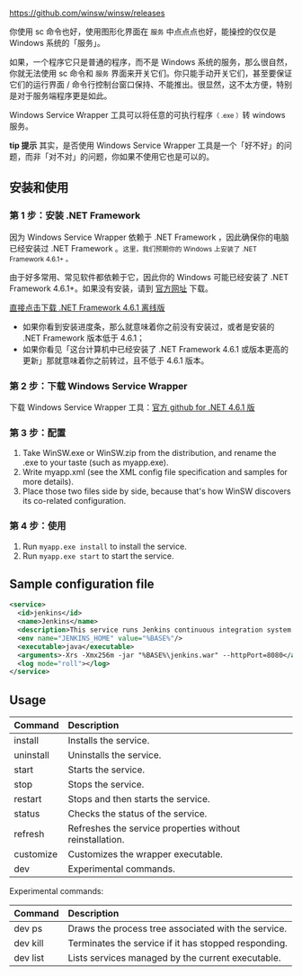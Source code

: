 https://github.com/winsw/winsw/releases



你使用 sc 命令也好，使用图形化界面在 `服务` 中点点点也好，能操控的仅仅是 Windows 系统的「服务」。

如果，一个程序它只是普通的程序，而不是 Windows 系统的服务，那么很自然，你就无法使用 sc 命令和 `服务` 界面来开关它们。你只能手动开关它们，甚至要保证它们的运行界面 / 命令行控制台窗口保持、不能推出。很显然，这不太方便，特别是对于服务端程序更是如此。

Windows Service Wrapper 工具可以将任意的可执行程序<small>（ .exe ）</small>转 windows 服务。

**tip 提示**
其实，是否使用 Windows Service Wrapper 工具是一个「好不好」的问题，而非「对不对」的问题，你如果不使用它也是可以的。

## 安装和使用

### 第 1 步：安装 .NET Framework

因为 Windows Service Wrapper 依赖于 .NET Framework ，因此确保你的电脑已经安装过 .NET Framework 。<small>这里，我们预期你的 Windows 上安装了 .NET Framework 4.6.1+ 。</small>

由于好多常用、常见软件都依赖于它，因此你的 Windows 可能已经安装了 .NET Framework 4.6.1+。如果没有安装，请到 [官方网址](https://links.jianshu.com/go?to=https%3A%2F%2Fdotnet.microsoft.com%2Fzh-cn%2Fdownload%2Fdotnet-framework) 下载。

[直接点击下载 .NET Framework 4.6.1 离线版](https://links.jianshu.com/go?to=https%3A%2F%2Fdownload.microsoft.com%2Fdownload%2FE%2F4%2F1%2FE4173890-A24A-4936-9FC9-AF930FE3FA40%2FNDP461-KB3102436-x86-x64-AllOS-ENU.exe)

- 如果你看到安装进度条，那么就意味着你之前没有安装过，或者是安装的 .NET Framework 版本低于 4.6.1；
- 如果你看见「这台计算机中已经安装了 .NET Framework 4.6.1 或版本更高的更新」那就意味着你之前转过，且不低于 4.6.1 版本。

### 第 2 步：下载 Windows Service Wrapper

下载 Windows Service Wrapper 工具：[官方 github for .NET 4.6.1 版](https://links.jianshu.com/go?to=https%3A%2F%2Fgithub.com%2Fwinsw%2Fwinsw%2Freleases%2Fdownload%2Fv2.11.0%2FWinSW.NET461.exe)

### 第 3 步：配置

1. Take WinSW.exe or WinSW.zip from the distribution, and rename the .exe to your taste (such as myapp.exe).
2. Write myapp.xml (see the XML config file specification and samples for more details).
3. Place those two files side by side, because that's how WinSW discovers its co-related configuration.

### 第 4 步：使用

1. Run `myapp.exe install` to install the service.
2. Run `myapp.exe start` to start the service.

## Sample configuration file



```xml
<service>
  <id>jenkins</id>
  <name>Jenkins</name>
  <description>This service runs Jenkins continuous integration system.</description>
  <env name="JENKINS_HOME" value="%BASE%"/>
  <executable>java</executable>
  <arguments>-Xrs -Xmx256m -jar "%BASE%\jenkins.war" --httpPort=8080</arguments>
  <log mode="roll"></log>
</service>
```

## Usage

| Command   | Description                                              |
| :-------- | :------------------------------------------------------- |
| install   | Installs the service.                                    |
| uninstall | Uninstalls the service.                                  |
| start     | Starts the service.                                      |
| stop      | Stops the service.                                       |
| restart   | Stops and then starts the service.                       |
| status    | Checks the status of the service.                        |
| refresh   | Refreshes the service properties without reinstallation. |
| customize | Customizes the wrapper executable.                       |
| dev       | Experimental commands.                                   |

Experimental commands:

| Command  | Description                                          |
| :------- | :--------------------------------------------------- |
| dev ps   | Draws the process tree associated with the service.  |
| dev kill | Terminates the service if it has stopped responding. |
| dev list | Lists services managed by the current executable.    |